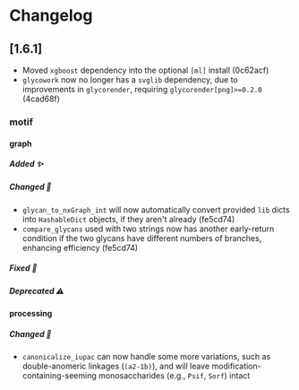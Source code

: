 # Changelog

## [1.6.1]
- Moved `xgboost` dependency into the optional `[ml]` install (0c62acf)
- `glycowork` now no longer has a `svglib` dependency, due to improvements in `glycorender`, requiring `glycorender[png]>=0.2.0` (4cad68f)

### motif
#### graph
##### Added ✨

##### Changed 🔄
- `glycan_to_nxGraph_int` will now automatically convert provided `lib` dicts into `HashableDict` objects, if they aren't already (fe5cd74)
- `compare_glycans` used with two strings now has another early-return condition if the two glycans have different numbers of branches, enhancing efficiency (fe5cd74)

##### Fixed 🐛
##### Deprecated ⚠️

#### processing
##### Changed 🔄
- `canonicalize_iupac` can now handle some more variations, such as double-anomeric linkages (`(a2-1b)`), and will leave modification-containing-seeming monosaccharides (e.g., `Psif`, `Sorf`) intact